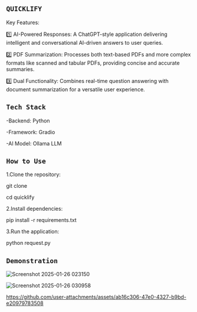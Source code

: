 ## `QUICKLIFY`

Key Features:

1️⃣ AI-Powered Responses: A ChatGPT-style application delivering intelligent and conversational AI-driven answers to user queries.

2️⃣ PDF Summarization: Processes both text-based PDFs and more complex formats like scanned and tabular PDFs, providing concise and accurate summaries.

3️⃣ Dual Functionality: Combines real-time question answering with document summarization for a versatile user experience.

## `Tech Stack`
-Backend: Python

-Framework: Gradio

-AI Model: Ollama LLM

## `How to Use`

1.Clone the repository:

git clone <repository-link>  

cd quicklify  

2.Install dependencies:

pip install -r requirements.txt  

3.Run the application:

python request.py

## `Demonstration`
![Screenshot 2025-01-26 023150](https://github.com/user-attachments/assets/3dc83e9a-dc2a-4fde-99b8-710d7896631c)

![Screenshot 2025-01-26 030958](https://github.com/user-attachments/assets/5862f48a-4aac-4b3c-81d0-d6ac84488a25)



https://github.com/user-attachments/assets/ab16c306-47e0-4327-b9bd-e20979783508





